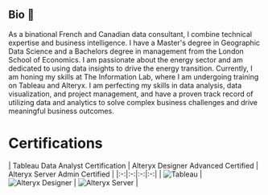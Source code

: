 ## Bio 👋

As a binational French and Canadian data consultant, I combine technical expertise and business intelligence. I have a Master's degree in Geographic Data Science and a Bachelors degree in management from the London School of Economics. I am passionate about the energy sector and am dedicated to using data insights to drive the energy transition. Currently, I am honing my skills at The Information Lab, where I am undergoing training on Tableau and Alteryx. I am perfecting my skills in data analysis, data visualization, and project management, and have a proven track record of utilizing data and analytics to solve complex business challenges and drive meaningful business outcomes.

# Certifications

| Tableau Data Analyst Certification | Alteryx Designer Advanced Certified | Alteryx Server Admin Certified |
|:-:|:-:|:-:|:-:|
| ![Tableau](https://www.credly.com/badges/dbabe139-1675-4be9-b11e-cc707badfd6a/embedded) | ![Alteryx Designer](https://www.credly.com/badges/b450e743-0fea-444d-beb4-034c296ac272/embedded) | ![Alteryx Server](credly=5e268819-90e5-4dc9-97e6-a7cd6702ee00) |
